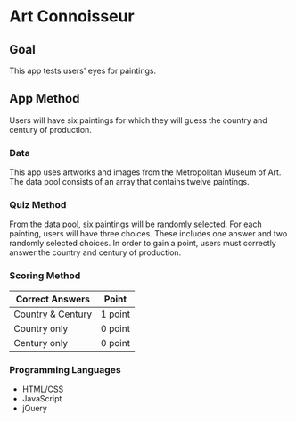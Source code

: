 # Art Connoisseur

## Goal

This app tests users' eyes for paintings. 

## App Method

Users will have six paintings for which they will guess the country and century of production. 

### Data 

This app uses artworks and images from the Metropolitan Museum of Art. The data pool consists of an array that contains twelve paintings. 

### Quiz Method
From the data pool, six paintings will be randomly selected. For each painting, users will have three choices. These includes one answer and two randomly selected choices. In order to gain a point, users must correctly answer the country and century of production.

### Scoring Method

Correct Answers | Point
--- | ---
Country & Century | 1 point
Country only | 0 point
Century only | 0 point


### Programming Languages

- HTML/CSS
- JavaScript
- jQuery